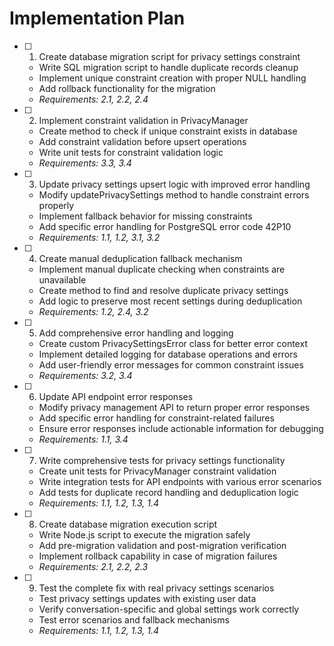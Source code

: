 # Implementation Plan

- [ ] 1. Create database migration script for privacy settings constraint
  - Write SQL migration script to handle duplicate records cleanup
  - Implement unique constraint creation with proper NULL handling
  - Add rollback functionality for the migration
  - _Requirements: 2.1, 2.2, 2.4_

- [ ] 2. Implement constraint validation in PrivacyManager
  - Create method to check if unique constraint exists in database
  - Add constraint validation before upsert operations
  - Write unit tests for constraint validation logic
  - _Requirements: 3.3, 3.4_

- [ ] 3. Update privacy settings upsert logic with improved error handling
  - Modify updatePrivacySettings method to handle constraint errors properly
  - Implement fallback behavior for missing constraints
  - Add specific error handling for PostgreSQL error code 42P10
  - _Requirements: 1.1, 1.2, 3.1, 3.2_

- [ ] 4. Create manual deduplication fallback mechanism
  - Implement manual duplicate checking when constraints are unavailable
  - Create method to find and resolve duplicate privacy settings
  - Add logic to preserve most recent settings during deduplication
  - _Requirements: 1.2, 2.4, 3.2_

- [ ] 5. Add comprehensive error handling and logging
  - Create custom PrivacySettingsError class for better error context
  - Implement detailed logging for database operations and errors
  - Add user-friendly error messages for common constraint issues
  - _Requirements: 3.2, 3.4_

- [ ] 6. Update API endpoint error responses
  - Modify privacy management API to return proper error responses
  - Add specific error handling for constraint-related failures
  - Ensure error responses include actionable information for debugging
  - _Requirements: 1.1, 3.4_

- [ ] 7. Write comprehensive tests for privacy settings functionality
  - Create unit tests for PrivacyManager constraint validation
  - Write integration tests for API endpoints with various error scenarios
  - Add tests for duplicate record handling and deduplication logic
  - _Requirements: 1.1, 1.2, 1.3, 1.4_

- [ ] 8. Create database migration execution script
  - Write Node.js script to execute the migration safely
  - Add pre-migration validation and post-migration verification
  - Implement rollback capability in case of migration failures
  - _Requirements: 2.1, 2.2, 2.3_

- [ ] 9. Test the complete fix with real privacy settings scenarios
  - Test privacy settings updates with existing user data
  - Verify conversation-specific and global settings work correctly
  - Test error scenarios and fallback mechanisms
  - _Requirements: 1.1, 1.2, 1.3, 1.4_